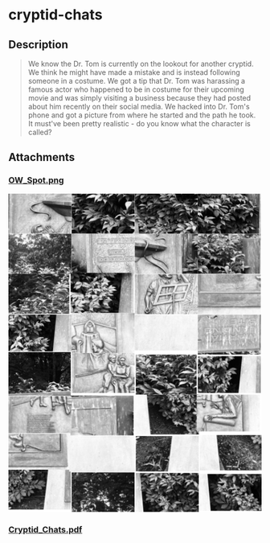 # cryptid-chats
## Description
> We know the Dr. Tom is currently on the lookout for another cryptid. We think he might have made a mistake and is instead following someone in a costume. We got a tip that Dr. Tom was harassing a famous actor who happened to be in costume for their upcoming movie and was simply visiting a business because they had posted about him recently on their social media. We hacked into Dr. Tom's phone and got a picture from where he started and the path he took. It must've been pretty realistic - do you know what the character is called?

## Attachments
### [OW_Spot.png](./OW_Spot.png)
![OW_Spot.png](./OW_Spot.png)
### [Cryptid_Chats.pdf](./Cryptid_Chats.pdf)
